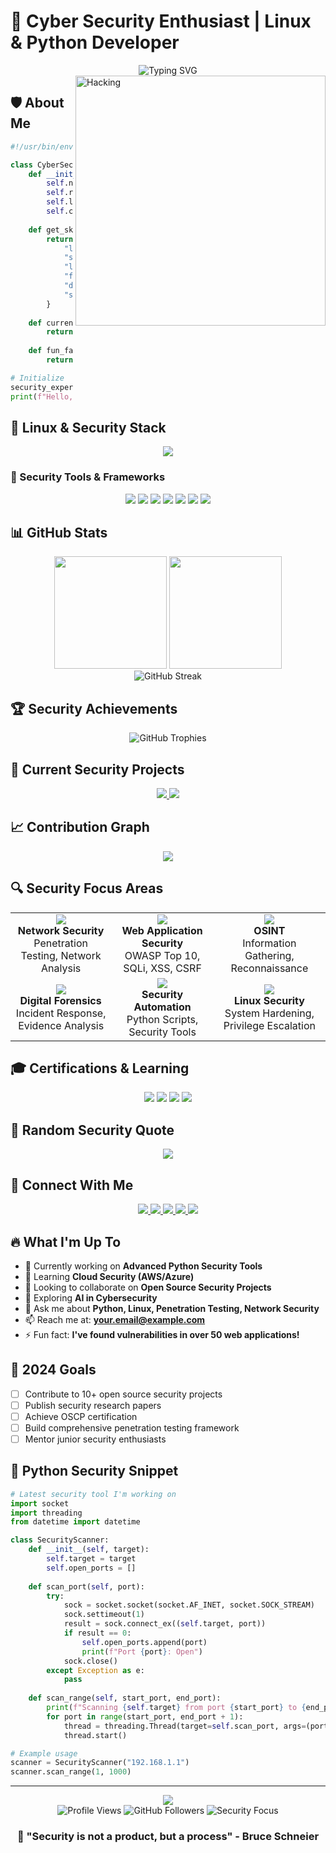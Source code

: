 # 🔐 Cyber Security Enthusiast | Linux & Python Developer

<div align="center">
  <img src="https://readme-typing-svg.demolab.com?font=Fira+Code&size=32&duration=2800&pause=2000&color=00FF41&center=true&vCenter=true&width=940&lines=Welcome+to+my+Digital+Fortress!;Penetration+Tester+%26+Security+Researcher;Linux+Enthusiast+%7C+Python+Developer;Securing+the+Digital+World+One+Line+at+a+Time" alt="Typing SVG" />
</div>

<img align="right" alt="Hacking" width="400" src="https://media.giphy.com/media/077i6AULCXc0FKTj9s/giphy.gif">

## 🛡️ About Me

```python
#!/usr/bin/env python3

class CyberSecurityEnthusiast:
    def __init__(self):
        self.name = "Your Name"
        self.role = "Cyber Security Enthusiast"
        self.location = "Batam, Indonesia"
        self.current_work = "Penetration Testing & Security Research"
        
    def get_skills(self):
        return {
            "languages": ["Python", "Bash", "C", "JavaScript", "Go"],
            "security_tools": ["Metasploit", "Nmap", "Burp Suite", "Wireshark", "OWASP ZAP"],
            "linux_distros": ["Kali Linux", "Parrot OS", "Ubuntu", "Arch Linux"],
            "frameworks": ["Django", "Flask", "Scapy", "Requests"],
            "databases": ["PostgreSQL", "MongoDB", "SQLite"],
            "specializations": ["Network Security", "Web App Security", "OSINT", "Forensics"]
        }
    
    def current_focus(self):
        return "Building security automation tools and learning advanced penetration testing"
    
    def fun_fact(self):
        return "I can hack into systems faster than I can make coffee ☕"

# Initialize
security_expert = CyberSecurityEnthusiast()
print(f"Hello, I'm {security_expert.name}!")
```

## 🐧 Linux & Security Stack

<div align="center">
  <img src="https://skillicons.dev/icons?i=python,bash,linux,kali,ubuntu,c,go,javascript,django,flask,postgresql,mongodb,git,docker,aws&perline=8" />
</div>

### 🔧 Security Tools & Frameworks
<div align="center">
  <img src="https://img.shields.io/badge/Metasploit-FF6B6B?style=for-the-badge&logo=metasploit&logoColor=white" />
  <img src="https://img.shields.io/badge/Nmap-4682B4?style=for-the-badge&logo=nmap&logoColor=white" />
  <img src="https://img.shields.io/badge/Burp%20Suite-FF6633?style=for-the-badge&logo=burpsuite&logoColor=white" />
  <img src="https://img.shields.io/badge/Wireshark-1679A7?style=for-the-badge&logo=wireshark&logoColor=white" />
  <img src="https://img.shields.io/badge/OWASP-000000?style=for-the-badge&logo=owasp&logoColor=white" />
  <img src="https://img.shields.io/badge/Kali%20Linux-557C94?style=for-the-badge&logo=kalilinux&logoColor=white" />
  <img src="https://img.shields.io/badge/Parrot%20OS-87CEEB?style=for-the-badge&logo=parrotsecurity&logoColor=white" />
</div>

## 📊 GitHub Stats

<div align="center">
  <img height="180em" src="https://github-readme-stats.vercel.app/api?username=yourusername&show_icons=true&theme=chartreuse-dark&include_all_commits=true&count_private=true&bg_color=0d1117&title_color=00ff41&text_color=ffffff&icon_color=00ff41&border_color=00ff41"/>
  <img height="180em" src="https://github-readme-stats.vercel.app/api/top-langs/?username=yourusername&layout=compact&langs_count=8&theme=chartreuse-dark&bg_color=0d1117&title_color=00ff41&text_color=ffffff&border_color=00ff41"/>
</div>

<div align="center">
  <img src="https://github-readme-streak-stats.herokuapp.com/?user=yourusername&theme=chartreuse-dark&background=0d1117&border=00ff41&stroke=00ff41&ring=00ff41&fire=00ff41&currStreakLabel=00ff41" alt="GitHub Streak" />
</div>

## 🏆 Security Achievements

<div align="center">
  <img src="https://github-profile-trophy.vercel.app/?username=yourusername&theme=matrix&no-frame=true&row=1&column=7&title=MultiLanguage,Repositories,Commits,PullRequest,Reviews,Issues,Followers" alt="GitHub Trophies" />
</div>

## 🎯 Current Security Projects

<div align="center">
  <a href="https://github.com/yourusername/security-scanner">
    <img src="https://github-readme-stats.vercel.app/api/pin/?username=yourusername&repo=security-scanner&theme=chartreuse-dark&bg_color=0d1117&title_color=00ff41&text_color=ffffff&border_color=00ff41" />
  </a>
  <a href="https://github.com/yourusername/python-pentesting-tools">
    <img src="https://github-readme-stats.vercel.app/api/pin/?username=yourusername&repo=python-pentesting-tools&theme=chartreuse-dark&bg_color=0d1117&title_color=00ff41&text_color=ffffff&border_color=00ff41" />
  </a>
</div>

## 📈 Contribution Graph

<div align="center">
  <img src="https://github-readme-activity-graph.vercel.app/graph?username=yourusername&theme=chartreuse-dark&bg_color=0d1117&color=00ff41&line=00ff41&point=ffffff&area=true&hide_border=true" />
</div>

## 🔍 Security Focus Areas

<div align="center">
  <table>
    <tr>
      <td align="center" width="200px">
        <img src="https://img.shields.io/badge/Network%20Security-FF6B6B?style=for-the-badge&logo=shield&logoColor=white" />
        <br><strong>Network Security</strong>
        <br>Penetration Testing, Network Analysis
      </td>
      <td align="center" width="200px">
        <img src="https://img.shields.io/badge/Web%20Security-4ECDC4?style=for-the-badge&logo=web&logoColor=white" />
        <br><strong>Web Application Security</strong>
        <br>OWASP Top 10, SQLi, XSS, CSRF
      </td>
      <td align="center" width="200px">
        <img src="https://img.shields.io/badge/OSINT-45B7D1?style=for-the-badge&logo=search&logoColor=white" />
        <br><strong>OSINT</strong>
        <br>Information Gathering, Reconnaissance
      </td>
    </tr>
    <tr>
      <td align="center" width="200px">
        <img src="https://img.shields.io/badge/Forensics-9B59B6?style=for-the-badge&logo=microscope&logoColor=white" />
        <br><strong>Digital Forensics</strong>
        <br>Incident Response, Evidence Analysis
      </td>
      <td align="center" width="200px">
        <img src="https://img.shields.io/badge/Automation-E67E22?style=for-the-badge&logo=robot&logoColor=white" />
        <br><strong>Security Automation</strong>
        <br>Python Scripts, Security Tools
      </td>
      <td align="center" width="200px">
        <img src="https://img.shields.io/badge/Linux%20Security-2ECC71?style=for-the-badge&logo=linux&logoColor=white" />
        <br><strong>Linux Security</strong>
        <br>System Hardening, Privilege Escalation
      </td>
    </tr>
  </table>
</div>

## 🎓 Certifications & Learning

<div align="center">
  <img src="https://img.shields.io/badge/CEH-Certified%20Ethical%20Hacker-red?style=for-the-badge&logo=ec-council&logoColor=white" />
  <img src="https://img.shields.io/badge/OSCP-Penetration%20Tester-black?style=for-the-badge&logo=offensive-security&logoColor=white" />
  <img src="https://img.shields.io/badge/CompTIA-Security%2B-blue?style=for-the-badge&logo=comptia&logoColor=white" />
  <img src="https://img.shields.io/badge/Linux%2B-Certified-green?style=for-the-badge&logo=linux&logoColor=white" />
</div>

## 🌟 Random Security Quote

<div align="center">
  <img src="https://quotes-github-readme.vercel.app/api?type=horizontal&theme=chartreuse-dark&bg_color=0d1117&border_color=00ff41" />
</div>

## 🤝 Connect With Me

<div align="center">
  <a href="https://linkedin.com/in/yourprofile">
    <img src="https://img.shields.io/badge/LinkedIn-0077B5?style=for-the-badge&logo=linkedin&logoColor=white" />
  </a>
  <a href="https://twitter.com/yourhandle">
    <img src="https://img.shields.io/badge/Twitter-1DA1F2?style=for-the-badge&logo=twitter&logoColor=white" />
  </a>
  <a href="mailto:your.email@example.com">
    <img src="https://img.shields.io/badge/Email-D14836?style=for-the-badge&logo=gmail&logoColor=white" />
  </a>
  <a href="https://yourportfolio.com">
    <img src="https://img.shields.io/badge/Portfolio-FF5722?style=for-the-badge&logo=google-chrome&logoColor=white" />
  </a>
  <a href="https://medium.com/@yourusername">
    <img src="https://img.shields.io/badge/Medium-12100E?style=for-the-badge&logo=medium&logoColor=white" />
  </a>
</div>

## 🔥 What I'm Up To

- 🔭 Currently working on **Advanced Python Security Tools**
- 🌱 Learning **Cloud Security (AWS/Azure)**
- 👯 Looking to collaborate on **Open Source Security Projects**
- 🤔 Exploring **AI in Cybersecurity**
- 💬 Ask me about **Python, Linux, Penetration Testing, Network Security**
- 📫 Reach me at: **your.email@example.com**
- ⚡ Fun fact: **I've found vulnerabilities in over 50 web applications!**

## 🎯 2024 Goals

- [ ] Contribute to 10+ open source security projects
- [ ] Publish security research papers
- [ ] Achieve OSCP certification
- [ ] Build comprehensive penetration testing framework
- [ ] Mentor junior security enthusiasts

## 🐍 Python Security Snippet

```python
# Latest security tool I'm working on
import socket
import threading
from datetime import datetime

class SecurityScanner:
    def __init__(self, target):
        self.target = target
        self.open_ports = []
    
    def scan_port(self, port):
        try:
            sock = socket.socket(socket.AF_INET, socket.SOCK_STREAM)
            sock.settimeout(1)
            result = sock.connect_ex((self.target, port))
            if result == 0:
                self.open_ports.append(port)
                print(f"Port {port}: Open")
            sock.close()
        except Exception as e:
            pass
    
    def scan_range(self, start_port, end_port):
        print(f"Scanning {self.target} from port {start_port} to {end_port}")
        for port in range(start_port, end_port + 1):
            thread = threading.Thread(target=self.scan_port, args=(port,))
            thread.start()

# Example usage
scanner = SecurityScanner("192.168.1.1")
scanner.scan_range(1, 1000)
```

---

<div align="center">
  <img src="https://capsule-render.vercel.app/api?type=waving&color=gradient&customColorList=0,2,2,5,30&height=100&section=footer&text=Stay%20Secure!&fontSize=16&fontColor=00ff41&animation=twinkling" />
</div>

<div align="center">
  <img src="https://komarev.com/ghpvc/?username=yourusername&label=Profile%20Views&color=brightgreen&style=flat" alt="Profile Views" />
  <img src="https://img.shields.io/github/followers/yourusername?label=Followers&style=social" alt="GitHub Followers" />
  <img src="https://img.shields.io/badge/Security%20Focus-100%25-brightgreen?style=flat" alt="Security Focus" />
</div>

<div align="center">
  <h3>🔐 "Security is not a product, but a process" - Bruce Schneier</h3>
</div>
